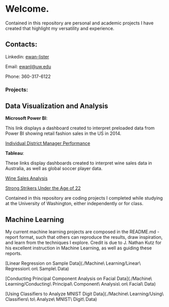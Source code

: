 # Welcome.

Contained in this repository are personal and academic projects I have created that highlight my versatility and experience.

## Contacts:

Linkedin: [ewan-lister](https://www.linkedin.com/in/ewan-lister/)

Email: ewanl@uw.edu

Phone: 360-317-6122


### Projects:

## Data Visualization and Analysis 

**Microsoft Power BI**:

This link displays a dashboard created to interpret preloaded data from Power BI showing retail fashion sales in the US in 2014.

[Individual District Manager Performance](https://app.powerbi.com/view?r=eyJrIjoiNmIyNjMxYzQtMzA2OC00OTMwLTg2YzMtNjE3MzkzYzk5NGNhIiwidCI6ImY2YjZkZDViLWYwMmYtNDQxYS05OWEwLTE2MmFjNTA2MGJkMiIsImMiOjZ9)

**Tableau**:

These links display dashboards created to interpret wine sales data in Australia, as well as global soccer player data.

[Wine Sales Analysis](https://public.tableau.com/views/WineSalesAnalysis_16669239843420/Dashboard1?:language=en-US&:display_count=n&:origin=viz_share_link)

[Strong Strikers Under the Age of 22](https://public.tableau.com/views/StrongStrikersUndertheAgeof22_16681360817130/PlayerDashboard?:language=en-US&:display_count=n&:origin=viz_share_link)

Contained in this repository are coding projects I completed while studying at the University of Washington, either independently or for class.

## Machine Learning

My current machine learning projects are composed in the README.md - report format, such that others can reproduce the results, draw inspiration, and learn from the techniques I explore. Credit is due to J. Nathan Kutz for his excellent instruction in Machine Learning, as well as guiding these reports.

[Linear Regression on Sample Data](./Machine\ Learning/Linear\ Regression\ on\ Sample\ Data)

[Conducting Principal Component Analysis on Facial Data](./Machine\ Learning/Conducting\ Principal\ Component\ Analysis\ on\ Facial\ Data)

[Using Classifiers to Analyze MNIST Digit Data](./Machine\ Learning/Using\ Classifiers\ to\ Analyze\ MNIST\ Digit\ Data)





